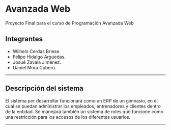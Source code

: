 # Avanzada Web
Proyecto Final para el curso de Programación Avanzada Web

<h2>Integrantes</h2>

<ul>
  <li>Wilheln Cerdas Briese.</li>
  <li>Felipe Hidalgo Arguedas.</li>
  <li>Josué Zavala Jiménez.</li>
  <li>Daniel Mora Cubero.</li>
</ul>

<hr/>

<h2>Descripción del sistema</h2>

<p>El sistema por desarrollar funcionará como un ERP de un gimnasio, en el cual se puedan administrar los empleados, entrenadores y clientes dentro de la entidad. Se manejará también un sistema de roles que funcione como una restricción para los accesos de los diferentes usuarios.</p>

<hr/>
